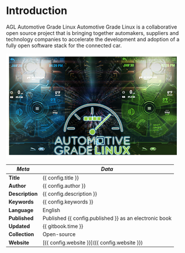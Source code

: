 # Introduction

AGL Automotive Grade Linux Automotive Grade Linux is a collaborative open
source project that is bringing together automakers, suppliers and technology
companies to accelerate the development and adoption of a fully open software
stack for the connected car.

![Automotive grade linux screenshot](pictures/Automotive_grade_linux.png)

| *Meta* | *Data* |
| -- | -- |
| **Title** | {{ config.title }} |
| **Author** | {{ config.author }} |
| **Description** | {{ config.description }} |
| **Keywords** | {{ config.keywords }} |
| **Language** | English |
| **Published** | Published {{ config.published }} as an electronic book |
| **Updated** | {{ gitbook.time }} |
| **Collection** | Open-source |
| **Website** | [{{ config.website }}]({{ config.website }}) |
